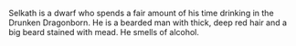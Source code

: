 Selkath is a dwarf who spends a fair amount of his time drinking in the Drunken Dragonborn. He is a bearded man with thick, deep red hair and a big beard stained with mead. He smells of alcohol.
